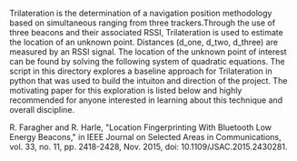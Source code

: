 
Trilateration is the determination of a navigation position methodology based on simultaneous ranging from three trackers.Through the use of three beacons and their associated RSSI, Trilateration is used to estimate the location of an unknown point. Distances (d_one, d_two, d_three) are measured by an RSSI signal. The location of the unknown point of interest can be found by solving the following system of quadratic equations. The script in this directory explores a baseline approach for Trilateration in python that was used to build the intuiton and direction of the project. The motivating paper for this exploration is listed below and highly recommended for anyone interested in learning about this technique and overall discipline.


R. Faragher and R. Harle, "Location Fingerprinting With Bluetooth Low Energy Beacons," in IEEE Journal on Selected Areas in Communications, vol. 33, no. 11, pp. 2418-2428, Nov. 2015, doi: 10.1109/JSAC.2015.2430281.
